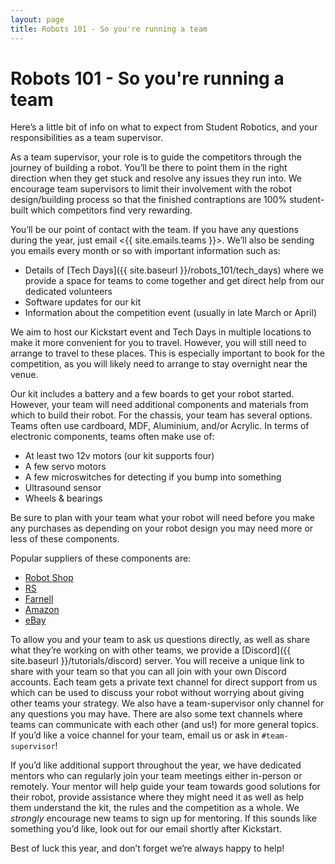 ```yaml
---
layout: page
title: Robots 101 - So you're running a team
---
```


# Robots 101 - So you're running a team

Here’s a little bit of info on what to expect from Student Robotics, and your responsibilities as a team supervisor.

As a team supervisor, your role is to guide the competitors through the journey of building a robot. You’ll be there to point them in the right direction when they get stuck and resolve any issues they run into. We encourage team supervisors to limit their involvement with the robot design/building process so that the finished contraptions are 100% student-built which competitors find very rewarding.

You’ll be our point of contact with the team. If you have any questions during the year, just email <{{ site.emails.teams }}>. We’ll also be sending you emails every month or so with important information such as:
- Details of [Tech Days]({{ site.baseurl }}/robots_101/tech_days) where we provide a space for teams to come together and get direct help from our dedicated volunteers
- Software updates for our kit
- Information about the competition event (usually in late March or April)

We aim to host our Kickstart event and Tech Days in multiple locations to make it more convenient for you to travel. However, you will still need to arrange to travel to these places.
This is especially important to book for the competition, as you will likely need to arrange to stay overnight near the venue.

Our kit includes a battery and a few boards to get your robot started. However, your team will need additional components and materials from which to build their robot. For the chassis, your team has several options. Teams often use cardboard, MDF, Aluminium, and/or Acrylic. In terms of electronic components, teams often make use of:
- At least two 12v motors (our kit supports four)
- A few servo motors
- A few microswitches for detecting if you bump into something
- Ultrasound sensor
- Wheels & bearings

Be sure to plan with your team what your robot will need before you make any purchases as depending on your robot design you may need more or less of these components.

Popular suppliers of these components are:
- [Robot Shop](https://www.robotshop.com/)
- [RS](https://uk.rs-online.com/web/)
- [Farnell](https://uk.farnell.com/)
- [Amazon](https://www.amazon.co.uk/)
- [eBay](https://www.ebay.co.uk/)

To allow you and your team to ask us questions directly, as well as share what they’re working on with other teams, we provide a [Discord]({{ site.baseurl }}/tutorials/discord) server. You will receive a unique link to share with your team so that you can all join with your own Discord accounts. Each team gets a private text channel for direct support from us which can be used to discuss your robot without worrying about giving other teams your strategy. We also have a team-supervisor only channel for any questions you may have. There are also some text channels where teams can communicate with each other (and us!) for more general topics. If you’d like a voice channel for your team, email us or ask in `#team-supervisor`!

If you’d like additional support throughout the year, we have dedicated mentors who can regularly join your team meetings either in-person or remotely. Your mentor will help guide your team towards good solutions for their robot, provide assistance where they might need it as well as help them understand the kit, the rules and the competition as a whole. We *strongly* encourage new teams to sign up for mentoring. If this sounds like something you’d like, look out for our email shortly after Kickstart.

Best of luck this year, and don’t forget we’re always happy to help!
